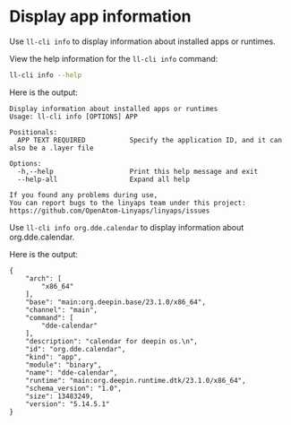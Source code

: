 <!--
SPDX-FileCopyrightText: 2023 UnionTech Software Technology Co., Ltd.

SPDX-License-Identifier: LGPL-3.0-or-later
-->

# Display app information

Use `ll-cli info` to display information about installed apps or runtimes.

View the help information for the `ll-cli info` command:

```bash
ll-cli info --help
```

Here is the output:

```text
Display information about installed apps or runtimes
Usage: ll-cli info [OPTIONS] APP

Positionals:
  APP TEXT REQUIRED           Specify the application ID, and it can also be a .layer file

Options:
  -h,--help                   Print this help message and exit
  --help-all                  Expand all help

If you found any problems during use,
You can report bugs to the linyaps team under this project: https://github.com/OpenAtom-Linyaps/linyaps/issues
```

Use `ll-cli info org.dde.calendar` to display information about org.dde.calendar.

Here is the output:

```text
{
    "arch": [
        "x86_64"
    ],
    "base": "main:org.deepin.base/23.1.0/x86_64",
    "channel": "main",
    "command": [
        "dde-calendar"
    ],
    "description": "calendar for deepin os.\n",
    "id": "org.dde.calendar",
    "kind": "app",
    "module": "binary",
    "name": "dde-calendar",
    "runtime": "main:org.deepin.runtime.dtk/23.1.0/x86_64",
    "schema_version": "1.0",
    "size": 13483249,
    "version": "5.14.5.1"
}
```
